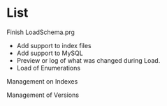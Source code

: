 # List

Finish LoadSchema.prg
- Add support to index files
- Add support to MySQL
- Preview or log of what was changed during Load.
- Load of Enumerations

Management on Indexes

Management of Versions

